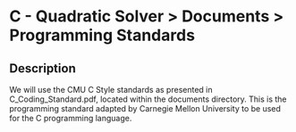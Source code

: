 
# C - Quadratic Solver > Documents > Programming Standards

## Description
We will use the CMU C Style standards as presented in C_Coding_Standard.pdf, located within the documents directory. This is the programming standard adapted by Carnegie Mellon University to be used for the C programming language.
